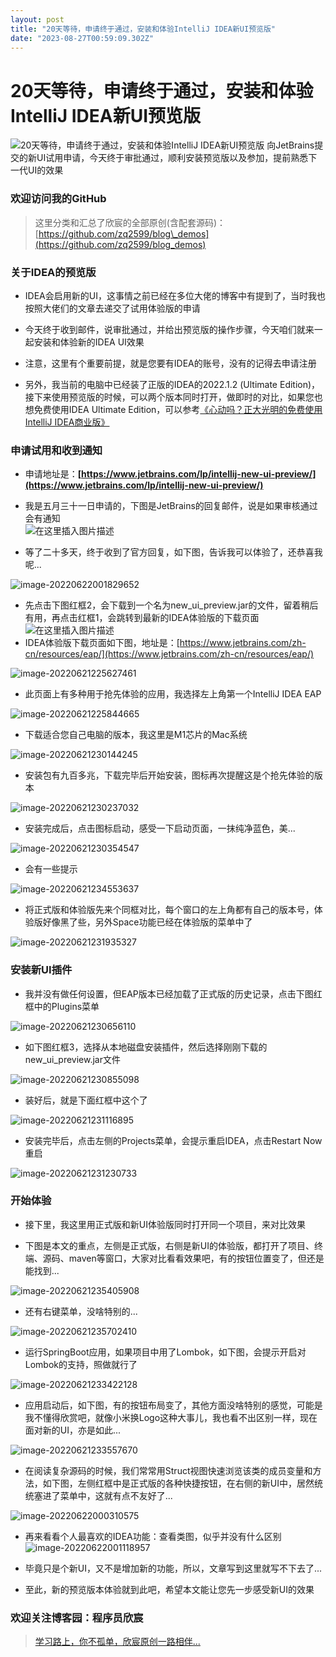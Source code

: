 ```yaml
---
layout: post
title: "20天等待，申请终于通过，安装和体验IntelliJ IDEA新UI预览版"
date: "2023-08-27T00:59:09.302Z"
---
```

20天等待，申请终于通过，安装和体验IntelliJ IDEA新UI预览版
=====================================

![20天等待，申请终于通过，安装和体验IntelliJ IDEA新UI预览版](https://img2023.cnblogs.com/blog/485422/202308/485422-20230826091610609-623398845.png) 向JetBrains提交的新UI试用申请，今天终于审批通过，顺利安装预览版以及参加，提前熟悉下一代UI的效果

### 欢迎访问我的GitHub

> 这里分类和汇总了欣宸的全部原创(含配套源码)：[https://github.com/zq2599/blog\_demos](https://github.com/zq2599/blog_demos)

### 关于IDEA的预览版

*   IDEA会启用新的UI，这事情之前已经在多位大佬的博客中有提到了，当时我也按照大佬们的文章去递交了试用体验版的申请
    
*   今天终于收到邮件，说审批通过，并给出预览版的操作步骤，今天咱们就来一起安装和体验新的IDEA UI效果
    
*   注意，这里有个重要前提，就是您要有IDEA的账号，没有的记得去申请注册
    
*   另外，我当前的电脑中已经装了正版的IDEA的2022.1.2 (Ultimate Edition)，接下来使用预览版的时候，可以两个版本同时打开，做即时的对比，如果您也想免费使用IDEA Ultimate Edition，可以参考[《心动吗？正大光明的免费使用IntelliJ IDEA商业版》](https://www.cnblogs.com/bolingcavalry/p/11609433.html)
    

### 申请试用和收到通知

*   申请地址是：**[https://www.jetbrains.com/lp/intellij-new-ui-preview/](https://www.jetbrains.com/lp/intellij-new-ui-preview/)**
    
*   我是五月三十一日申请的，下图是JetBrains的回复邮件，说是如果审核通过会有通知  
    ![在这里插入图片描述](https://img2023.cnblogs.com/blog/485422/202308/485422-20230826091330801-607035886.png)
    
*   等了二十多天，终于收到了官方回复，如下图，告诉我可以体验了，还恭喜我呢...
    

![image-20220622001829652](https://img2023.cnblogs.com/blog/485422/202308/485422-20230826091330887-2135783222.png)

*   先点击下图红框2，会下载到一个名为new\_ui\_preview.jar的文件，留着稍后有用，再点击红框1，会跳转到最新的IDEA体验版的下载页面  
    ![在这里插入图片描述](https://img2023.cnblogs.com/blog/485422/202308/485422-20230826091330622-1180951344.png)
*   IDEA体验版下载页面如下图，地址是：[https://www.jetbrains.com/zh-cn/resources/eap/](https://www.jetbrains.com/zh-cn/resources/eap/)

![image-20220621225627461](https://img2023.cnblogs.com/blog/485422/202308/485422-20230826091330833-381868549.png)

*   此页面上有多种用于抢先体验的应用，我选择左上角第一个IntelliJ IDEA EAP

![image-20220621225844665](https://img2023.cnblogs.com/blog/485422/202308/485422-20230826091331119-1939940692.png)

*   下载适合您自己电脑的版本，我这里是M1芯片的Mac系统

![image-20220621230144245](https://img2023.cnblogs.com/blog/485422/202308/485422-20230826091330996-805139703.png)

*   安装包有九百多兆，下载完毕后开始安装，图标再次提醒这是个抢先体验的版本

![image-20220621230237032](https://img2023.cnblogs.com/blog/485422/202308/485422-20230826091330829-907526733.png)

*   安装完成后，点击图标启动，感受一下启动页面，一抹纯净蓝色，美...

![image-20220621230354547](https://img2023.cnblogs.com/blog/485422/202308/485422-20230826091331149-1925000250.png)

*   会有一些提示

![image-20220621234553637](https://img2023.cnblogs.com/blog/485422/202308/485422-20230826091331041-269236843.png)

*   将正式版和体验版先来个同框对比，每个窗口的左上角都有自己的版本号，体验版好像黑了些，另外Space功能已经在体验版的菜单中了

![image-20220621231935327](https://img2023.cnblogs.com/blog/485422/202308/485422-20230826091330771-1964551132.png)

### 安装新UI插件

*   我并没有做任何设置，但EAP版本已经加载了正式版的历史记录，点击下图红框中的Plugins菜单

![image-20220621230656110](https://img2023.cnblogs.com/blog/485422/202308/485422-20230826091330756-863873179.png)

*   如下图红框3，选择从本地磁盘安装插件，然后选择刚刚下载的new\_ui\_preview.jar文件

![image-20220621230855098](https://img2023.cnblogs.com/blog/485422/202308/485422-20230826091330734-148485524.png)

*   装好后，就是下面红框中这个了

![image-20220621231116895](https://img2023.cnblogs.com/blog/485422/202308/485422-20230826091330746-1397120320.png)

*   安装完毕后，点击左侧的Projects菜单，会提示重启IDEA，点击Restart Now重启

![image-20220621231230733](https://img2023.cnblogs.com/blog/485422/202308/485422-20230826091331057-840693765.png)

### 开始体验

*   接下里，我这里用正式版和新UI体验版同时打开同一个项目，来对比效果
    
*   下图是本文的重点，左侧是正式版，右侧是新UI的体验版，都打开了项目、终端、源码、maven等窗口，大家对比看看效果吧，有的按钮位置变了，但还是能找到...
    

![image-20220621235405908](https://img2023.cnblogs.com/blog/485422/202308/485422-20230826091330832-631019832.png)

*   还有右键菜单，没啥特别的...

![image-20220621235702410](https://img2023.cnblogs.com/blog/485422/202308/485422-20230826091330882-564752382.png)

*   运行SpringBoot应用，如果项目中用了Lombok，如下图，会提示开启对Lombok的支持，照做就行了

![image-20220621233422128](https://img2023.cnblogs.com/blog/485422/202308/485422-20230826091330577-662894834.png)

*   应用启动后，如下图，有的按钮布局变了，其他方面没啥特别的感觉，可能是我不懂得欣赏吧，就像小米换Logo这种大事儿，我也看不出区别一样，现在面对新的UI，亦是如此...

![image-20220621233557670](https://img2023.cnblogs.com/blog/485422/202308/485422-20230826091330720-1870556154.png)

*   在阅读复杂源码的时候，我们常常用Struct视图快速浏览该类的成员变量和方法，如下图，左侧红框中是正式版的各种快捷按钮，在右侧的新UI中，居然统统塞进了菜单中，这就有点不友好了...

![image-20220622000310575](https://img2023.cnblogs.com/blog/485422/202308/485422-20230826091330727-1909230325.png)

*   再来看看个人最喜欢的IDEA功能：查看类图，似乎并没有什么区别  
    ![image-20220622001118957](https://img2023.cnblogs.com/blog/485422/202308/485422-20230826091330809-2124297998.png)
    
*   毕竟只是个新UI，又不是增加新的功能，所以，文章写到这里就写不下去了...
    
*   至此，新的预览版本体验就到此吧，希望本文能让您先一步感受新UI的效果
    

### 欢迎关注博客园：程序员欣宸

> [学习路上，你不孤单，欣宸原创一路相伴...](https://www.cnblogs.com/bolingcavalry/)